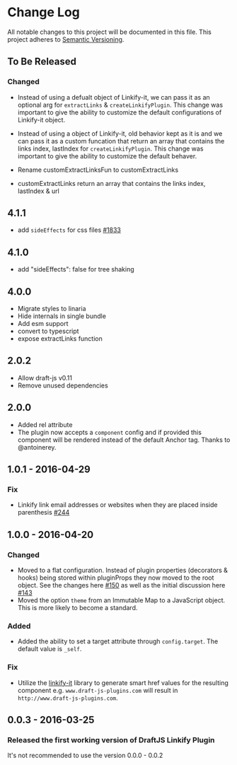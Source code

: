 # Change Log

All notable changes to this project will be documented in this file.
This project adheres to [Semantic Versioning](http://semver.org/).

## To Be Released

### Changed

- Instead of using a defualt object of Linkify-it, we can pass it as an optional arg for `extractLinks` & `createLinkifyPlugin`. This change was important to give the ability to customize the default configurations of Linkify-it object.

- Instead of using a object of Linkify-it, old behavior kept as it is and we can pass it as a custom funcation that return an array that contains the links index, lastIndex for `createLinkifyPlugin`. This change was important to give the ability to customize the default behaver.

- Rename customExtractLinksFun to customExtractLinks
- customExtractLinks return an array that contains the links index, lastIndex & url

## 4.1.1

- add `sideEffects` for css files [#1833](https://github.com/draft-js-plugins/draft-js-plugins/issues/1833)

## 4.1.0

- add "sideEffects": false for tree shaking

## 4.0.0

- Migrate styles to linaria
- Hide internals in single bundle
- Add esm support
- convert to typescript
- expose extractLinks function

## 2.0.2

- Allow draft-js v0.11
- Remove unused dependencies

## 2.0.0

- Added rel attribute
- The plugin now accepts a `component` config and if provided this component will be rendered instead of the default Anchor tag. Thanks to @antoinerey.

## 1.0.1 - 2016-04-29

### Fix

- Linkify link email addresses or websites when they are placed inside parenthesis [#244](https://github.com/draft-js-plugins/draft-js-plugins/issues/244)

## 1.0.0 - 2016-04-20

### Changed

- Moved to a flat configuration. Instead of plugin properties (decorators & hooks) being stored within pluginProps they now moved to the root object. See the changes here [#150](https://github.com/draft-js-plugins/draft-js-plugins/pull/150/files) as well as the initial discussion here [#143](https://github.com/draft-js-plugins/draft-js-plugins/issues/143)
- Moved the option `theme` from an Immutable Map to a JavaScript object. This is more likely to become a standard.

### Added

- Added the ability to set a target attribute through `config.target`. The default value is `_self`.

### Fix

- Utilize the [linkify-it](https://github.com/markdown-it/linkify-it) library to generate smart href values for the resulting component e.g. `www.draft-js-plugins.com` will result in `http://www.draft-js-plugins.com`.

## 0.0.3 - 2016-03-25

### Released the first working version of DraftJS Linkify Plugin

It's not recommended to use the version 0.0.0 - 0.0.2
